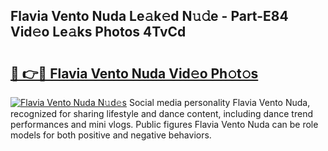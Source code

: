 ## Flavia Vento Nuda Le𝚊k𝚎d N𝚞𝚍e - Part-E84 Vid𝚎o Le𝚊ks Photos 4TvCd

# <h2><a href="http://fbba7d.evod.top/?m=Flavia+Vento+Nuda">🔗 👉🔴 Flavia Vento Nuda Vid𝚎o Ph𝚘t𝚘s</a></h2>

[![Flavia Vento Nuda N𝚞d𝚎s](https://i.imgur.com/8V9OHl7.gif)](http://fbba7d.evod.top/?m=Flavia+Vento+Nuda)
Social media personality Flavia Vento Nuda, recognized for sharing lifestyle and dance content, including dance trend performances and mini vlogs. Public figures Flavia Vento Nuda can be role models for both positive and negative behaviors. 
